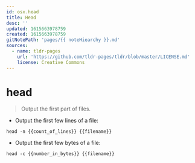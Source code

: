 ```yaml
---
id: osx.head
title: Head
desc: ''
updated: 1615663978759
created: 1615663978759
gitNotePath: 'pages/{{ noteHiearchy }}.md'
sources:
  - name: tldr-pages
    url: 'https://github.com/tldr-pages/tldr/blob/master/LICENSE.md'
    license: Creative Commons
---
```

# head

> Output the first part of files.

- Output the first few lines of a file:

`head -n {{count_of_lines}} {{filename}}`

- Output the first few bytes of a file:

`head -c {{number_in_bytes}} {{filename}}`

